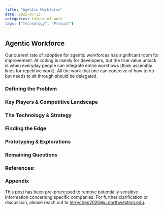 ```yaml
---
title: "Agentic Workforce"
date: 2025-07-13
categories: future-of-work
tags: ["Technology", "Product"]
---
```


## Agentic Workforce

Our current rate of adoption for agentic workforces has significant room for improvement. AI coding is mainly for developers, but the true value unlock is when everyday people can integrate entire workflows (think assembly lines for repetitive work). All the work that one can conceive of how to do but needs to sit through should be delegated.

### Defining the Problem

### Key Players & Competitive Landscape

### The Technology & Strategy

### Finding the Edge

### Prototyping & Explorations

### Remaining Questions

### References:

### Appendix 
This post has been pre-processed to remove potentially sensitive information concerning specific companies. For further clarification or discussion, please reach out to terrychen2026@u.northwestern.edu. 